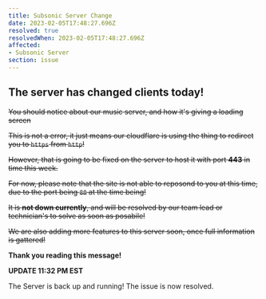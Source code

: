 ```yaml
---
title: Subsonic Server Change
date: 2023-02-05T17:48:27.696Z
resolved: true
resolvedWhen: 2023-02-05T17:48:27.696Z
affected:
- Subsonic Server
section: issue
---
```


## The server has changed clients today!

~~You should notice about our music server, and how it's giving a loading screen~~

~~This is not a error, it just means our cloudflare is using the thing to redirect you to `https` from `http`!~~

~~However, that is going to be fixed on the server to host it with port **443** in time this week.~~

~~For now, please note that the site is not able to reposond to you at this time, due to the port being `80` at the time being!~~

~~It is **not down currently**, and will be resolved by our team lead or technician's to solve as soon as posabile!~~

~~We are also adding more features to this server soon, once full information is gattered!~~

**Thank you reading this message!**

**UPDATE 11:32 PM EST**

The Server is back up and running! The issue is now resolved.

